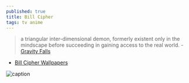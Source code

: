 ```yaml
---
published: true
title: Bill Cipher
tags: tv anime
---
```

>  a triangular inter-dimensional demon, formerly existent only in the mindscape before succeeding in gaining access to the real world. - [ Gravity Falls](https://gravityfalls.fandom.com/wiki/Bill_Cipher)

- [Bill Cipher Wallpapers](https://wallpapercave.com/bill-cipher-wallpapers)

![caption](https://wallpapercave.com/dwp2x/wp1995169.jpg)